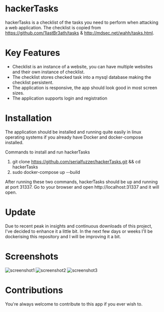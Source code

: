 # hackerTasks
hackerTasks is a checklist of the tasks you need to perform when attacking a web application. The checklist is copied from https://github.com/1lastBr3ath/tasks & http://mdsec.net/wahh/tasks.html.

# Key Features
- Checklist is an instance of a website, you can have multiple websites and their own instance of checklist.
- The checklist stores checked task into a mysql database making the checklist persistent.
- The application is responsive, the app should look good in most screen sizes.
- The application supports login and registration

# Installation
  The application should be installed and running quite easily in linux operating systems if you already have Docker and docker-compose installed.
  
  Commands to install and run hackerTasks
  
  1. git clone https://github.com/serialfuzzer/hackerTasks.git && cd hackerTasks
  2. sudo docker-compose up --build

After running these two commands, hackerTasks should be up and running at port 31337. Go to your browser and open http://localhost:31337 and it will open. 
  
  
# Update

Due to recent peak in insights and continuous downloads of this project, I've decided to enhance it a little bit.
In the next few days or weeks I'll be dockerising this repository and I will be improving it a bit.



# Screenshots
  ![screenshot1](https://user-images.githubusercontent.com/22111782/46867219-da920980-ce41-11e8-8ecc-cd336712ee97.png)
  ![screenshot2](https://user-images.githubusercontent.com/22111782/46867252-f72e4180-ce41-11e8-9a48-39af0e739d66.png)
  ![screenshot3](https://user-images.githubusercontent.com/22111782/46867262-01e8d680-ce42-11e8-8226-7b1aff1b17d0.png)

# Contributions
  You're always welcome to contribute to this app if you ever wish to. 

